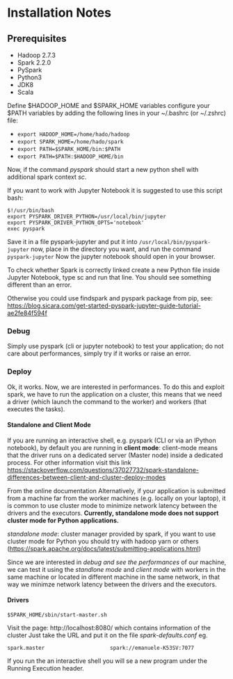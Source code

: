 # Installation Notes

## Prerequisites
- Hadoop 2.7.3
- Spark 2.2.0
- PySpark
- Python3
- JDK8
- Scala

Define $HADOOP_HOME and $SPARK_HOME variables
configure your $PATH variables by adding the following lines
in your ~/.bashrc (or ~/.zshrc) file:

- `export HADOOP_HOME=/home/hado/hadoop`
- `export SPARK_HOME=/home/hado/spark`
- `export PATH=$SPARK_HOME/bin:$PATH`
- `export PATH=$PATH:$HADOOP_HOME/bin`

Now, if the command *pyspark* should start a new python shell
with additional spark context *sc*.

If you want to work with Jupyter Notebook it is suggested to use this script bash:

```
$!/usr/bin/bash
export PYSPARK_DRIVER_PYTHON=/usr/local/bin/jupyter
export PYSPARK_DRIVER_PYTHON_OPTS='notebook'
exec pyspark
```

Save it in a file pyspark-jupyter and put it into `/usr/local/bin/pyspark-jupyter`
now, place in the directory you want, and run the command `pyspark-jupyter`
Now the jupyter notebook should open in your browser.

To check whether Spark is correctly linked create a new Python file inside Jupyter Notebook, type sc and run that line. You should see something different than an error.

Otherwise you could use findspark and pyspark package from pip, see: https://blog.sicara.com/get-started-pyspark-jupyter-guide-tutorial-ae2fe84f594f

### Debug
Simply use pyspark (cli or jupyter notebook) to test your application; do not care about
performances, simply try if it works or raise an error.

### Deploy
Ok, it works. Now, we are interested in performances. To do this and exploit spark, we
have to run the application on a cluster, this means that we need a driver (which launch the command to the worker) and workers (that executes the tasks).

#### Standalone and Client Mode

If you are running an interactive shell, e.g. pyspark (CLI or via an IPython notebook), by default you are running in **client mode**: client-mode means that the driver runs on a dedicated server (Master node) inside a dedicated process. For other information visit this link https://stackoverflow.com/questions/37027732/spark-standalone-differences-between-client-and-cluster-deploy-modes

From the online documentation
Alternatively, if your application is submitted from a machine far from the worker machines (e.g. locally on your laptop), it is common to use cluster mode to minimize network latency between the drivers and the executors. **Currently, standalone mode does not support cluster mode for Python applications.**

*standalone mode*: cluster manager provided by spark, if you want to use cluster mode for Python
you should try with hadoop yarn or others (https://spark.apache.org/docs/latest/submitting-applications.html)

Since we are interested in *debug and see the performances* of our machine, we can test it using the *standlone mode* and *client mode* with workers in the same machine or located in different machine in the same network, in that way we minimze network latency between the drivers and the executors.

#### Drivers

`$SPARK_HOME/sbin/start-master.sh`

Visit the page: http://localhost:8080/ which contains information of the cluster
Just take the URL and put it on the file *spark-defaults.conf* eg.

`spark.master                     spark://emanuele-K53SV:7077`

If you run the an interactive shell you will se a new program under the Running Execution header.





